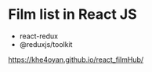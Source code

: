 # Film list in React JS

- react-redux
- @reduxjs/toolkit

https://khe4oyan.github.io/react_filmHub/